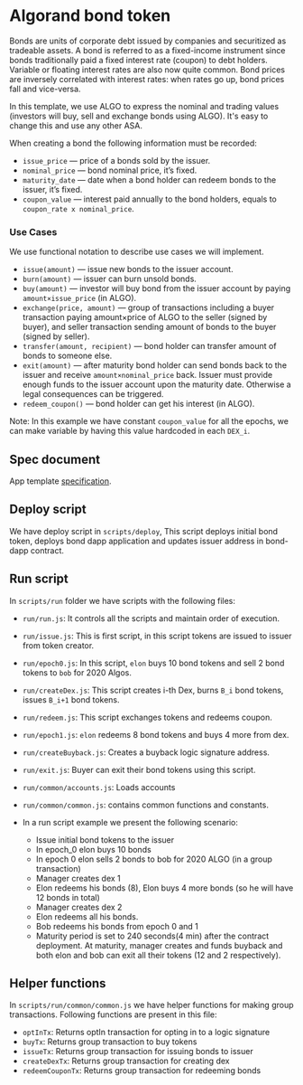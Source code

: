 # Algorand bond token

Bonds are units of corporate debt issued by companies and securitized as tradeable assets. A bond is referred to as a fixed-income instrument since bonds traditionally paid a fixed interest rate (coupon) to debt holders. Variable or floating interest rates are also now quite common. Bond prices are inversely correlated with interest rates: when rates go up, bond prices fall and vice-versa.

In this template, we use ALGO to express the nominal and trading values (investors will buy, sell and exchange bonds using ALGO). It's easy to change this and use any other ASA.

When creating a bond the following information must be recorded:

- `issue_price` — price of a bonds sold by the issuer.
- `nominal_price` — bond nominal price, it’s fixed.
- `maturity_date` — date when a bond holder can redeem bonds to the issuer, it’s fixed.
- `coupon_value` — interest paid annually to the bond holders,
  equals to `coupon_rate x nominal_price`.

### Use Cases

We use functional notation to describe use cases we will implement.

- `issue(amount)` — issue new bonds to the issuer account.
- `burn(amount)` — issuer can burn unsold bonds.
- `buy(amount)` — investor will buy bond from the issuer account by paying
  `amount×issue_price` (in ALGO).
- `exchange(price, amount)` — group of transactions including a buyer transaction paying amount×price of ALGO to the seller (signed by buyer), and seller transaction sending amount of bonds to the buyer (signed by seller).
- `transfer(amount, recipient)` — bond holder can transfer amount of bonds to someone else.
- `exit(amount)` — after maturity bond holder can send bonds back to the issuer and receive `amount×nominal_price` back. Issuer must provide enough funds to the issuer account upon the maturity date. Otherwise a legal consequences can be triggered.
- `redeem_coupon()` — bond holder can get his interest (in ALGO).

Note: In this example we have constant `coupon_value` for all the epochs, we can make variable by having this value hardcoded in each `DEX_i`.

## Spec document

App template [specification](https://paper.dropbox.com/doc/Algorand-Bond-Template--BOU8bTQSnmRNk23KK8McWwxXAg-hzI7C681Soo2sr6iyGFzg).

## Deploy script

We have deploy script in `scripts/deploy`, This script deploys initial bond token, deploys bond dapp application and updates issuer address in bond-dapp contract.

## Run script

In `scripts/run` folder we have scripts with the following files:

- `run/run.js`: It controls all the scripts and maintain order of execution.
- `run/issue.js`: This is first script, in this script tokens are issued to issuer from token creator.
- `run/epoch0.js`: In this script, `elon` buys 10 bond tokens and sell 2 bond tokens to `bob` for 2020 Algos.
- `run/createDex.js`: This script creates i-th Dex, burns `B_i` bond tokens, issues `B_i+1` bond tokens.
- `run/redeem.js`: This script exchanges tokens and redeems coupon.
- `run/epoch1.js`: `elon` redeems 8 bond tokens and buys 4 more from dex.
- `run/createBuyback.js`: Creates a buyback logic signature address.
- `run/exit.js`: Buyer can exit their bond tokens using this script.
- `run/common/accounts.js`: Loads accounts
- `run/common/common.js`: contains common functions and constants.

- In a run script example we present the following scenario:
  - Issue initial bond tokens to the issuer
  - In epoch_0 elon buys 10 bonds
  - In epoch 0 elon sells 2 bonds to bob for 2020 ALGO (in a group transaction)
  - Manager creates dex 1
  - Elon redeems his bonds (8), Elon buys 4 more bonds (so he will have 12 bonds in total)
  - Manager creates dex 2
  - Elon redeems all his bonds.
  - Bob redeems his bonds from epoch 0 and 1
  - Maturity period is set to 240 seconds(4 min) after the contract deployment. At maturity, manager creates and funds buyback and both elon and bob can exit all their tokens (12 and 2 respectively).

## Helper functions

In `scripts/run/common/common.js` we have helper functions for making group transactions.
Following functions are present in this file:

- `optInTx`: Returns optIn transaction for opting in to a logic signature
- `buyTx`: Returns group transaction to buy tokens
- `issueTx`: Returns group transaction for issuing bonds to issuer
- `createDexTx`: Returns group transaction for creating dex
- `redeemCouponTx`: Returns group transaction for redeeming bonds

